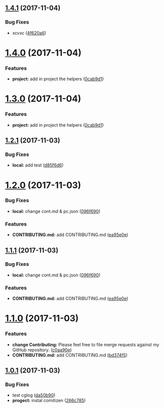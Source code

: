 <a name="1.4.1"></a>
## [1.4.1](https://github.com/Dertod25/MyFirstAppReact/compare/v1.4.0...v1.4.1) (2017-11-04)


### Bug Fixes

* xcvxc ([4f620a6](https://github.com/Dertod25/MyFirstAppReact/commit/4f620a6))



<a name="1.4.0"></a>
# [1.4.0](https://github.com/Dertod25/MyFirstAppReact/compare/v1.2.1...v1.4.0) (2017-11-04)


### Features

* **project:** add in project the helpers ([0cab9d1](https://github.com/Dertod25/MyFirstAppReact/commit/0cab9d1))



<a name="1.3.0"></a>
# [1.3.0](https://github.com/Dertod25/MyFirstAppReact/compare/v1.2.1...v1.3.0) (2017-11-04)


### Features

* **project:** add in project the helpers ([0cab9d1](https://github.com/Dertod25/MyFirstAppReact/commit/0cab9d1))



<a name="1.2.1"></a>
## [1.2.1](https://github.com/Dertod25/MyFirstAppReact/compare/v1.2.0...v1.2.1) (2017-11-03)


### Bug Fixes

* **local:** add test ([d85f6d6](https://github.com/Dertod25/MyFirstAppReact/commit/d85f6d6))



<a name="1.2.0"></a>
# [1.2.0](https://github.com/Dertod25/MyFirstAppReact/compare/v1.1.0...v1.2.0) (2017-11-03)


### Bug Fixes

* **local:** change cont.md & pc.json ([096f690](https://github.com/Dertod25/MyFirstAppReact/commit/096f690))


### Features

* **CONTRIBUTING.md:** add CONTRIBUTING.md ([ea95e0e](https://github.com/Dertod25/MyFirstAppReact/commit/ea95e0e))



<a name="1.1.1"></a>
## [1.1.1](https://github.com/Dertod25/MyFirstAppReact/compare/v1.1.0...v1.1.1) (2017-11-03)


### Bug Fixes

* **local:** change cont.md & pc.json ([096f690](https://github.com/Dertod25/MyFirstAppReact/commit/096f690))


### Features

* **CONTRIBUTING.md:** add CONTRIBUTING.md ([ea95e0e](https://github.com/Dertod25/MyFirstAppReact/commit/ea95e0e))



<a name="1.1.0"></a>
# [1.1.0](https://github.com/Dertod25/MyFirstAppReact/compare/v1.0.0...v1.1.0) (2017-11-03)


### Features

* **change Contributing:** Please feel free to file merge requests against my GitHub repository. ([c0aa90e](https://github.com/Dertod25/MyFirstAppReact/commit/c0aa90e))
* **CONTRIBUTING.md:** add CONTRIBUTING.md ([bd374f5](https://github.com/Dertod25/MyFirstAppReact/commit/bd374f5))



<a name="1.0.1"></a>
## [1.0.1](https://github.com/Dertod25/MyFirstAppReact/compare/v1.0.0...v1.0.1) (2017-11-03)


### Bug Fixes

* test cglog ([da50b90](https://github.com/Dertod25/MyFirstAppReact/commit/da50b90))
* **progect:** instal comitizen ([266c785](https://github.com/Dertod25/MyFirstAppReact/commit/266c785))



